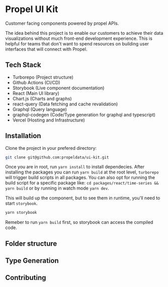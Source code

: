 # Propel UI Kit

Customer facing components powered by propel APIs.

The idea behind this project is to enable our customers to achieve their data visualizations without much front-end development experience. This is helpful for teams that don't want to spend resources on building user interfaces that will connect with Propel.

## Tech Stack

- Turborepo (Project structure)
- Github Actions (CI/CD)
- Storybook (Live component documentation)
- React (Main UI library)
- Chart.js (Charts and graphs)
- react-query (Data fetching and cache revalidation)
- Graphql (Query language)
- graphql-codegen (Code/Type generation for graphql and typescript)
- Vercel (Hosting and Infrastructure)

## Installation

Clone the project in your prefered directory:

```bash
git clone git@github.com:propeldata/ui-kit.git
```

Once you are in root, run `yarn install` to install dependecies. After installing the packages you can run `yarn build` at the root level, `turborepo` will trigger build scripts in all packages. You can also opt for running the build script for a specific package like: `cd packages/react/time-series && yarn build` or by running in watch mode `yarn dev`.

This will build up the component, but to see them in runtime, you'll need to start `storybook`.

```bash
yarn storybook
```

Remeber to run `yarn build` first, so storybook can access the compiled code.

## Folder structure

## Type Generation

## Contributing
